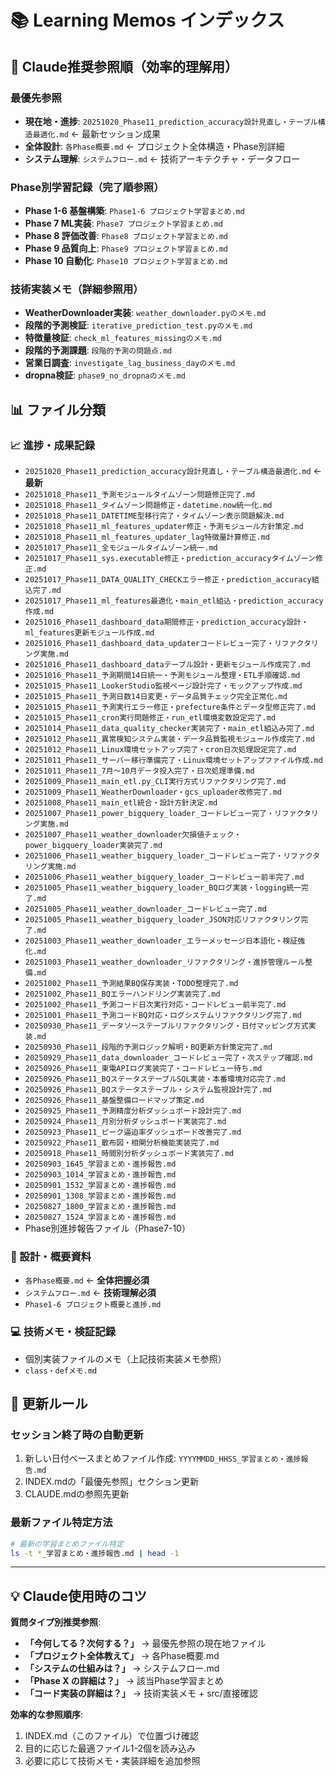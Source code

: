 # 📚 Learning Memos インデックス

## 🎯 Claude推奨参照順（効率的理解用）

### **最優先参照**
- **現在地・進捗**: `20251020_Phase11_prediction_accuracy設計見直し・テーブル構造最適化.md` ← 最新セッション成果
- **全体設計**: `各Phase概要.md` ← プロジェクト全体構造・Phase別詳細
- **システム理解**: `システムフロー.md` ← 技術アーキテクチャ・データフロー

### **Phase別学習記録（完了順参照）**
- **Phase 1-6 基盤構築**: `Phase1-6 プロジェクト学習まとめ.md`
- **Phase 7 ML実装**: `Phase7 プロジェクト学習まとめ.md`
- **Phase 8 評価改善**: `Phase8 プロジェクト学習まとめ.md`
- **Phase 9 品質向上**: `Phase9 プロジェクト学習まとめ.md`
- **Phase 10 自動化**: `Phase10 プロジェクト学習まとめ.md`

### **技術実装メモ（詳細参照用）**
- **WeatherDownloader実装**: `weather_downloader.pyのメモ.md`
- **段階的予測検証**: `iterative_prediction_test.pyのメモ.md`
- **特徴量検証**: `check_ml_features_missingのメモ.md`
- **段階的予測課題**: `段階的予測の問題点.md`
- **営業日調査**: `investigate_lag_business_dayのメモ.md`
- **dropna検証**: `phase9_no_dropnaのメモ.md`

## 📊 ファイル分類

### **📈 進捗・成果記録**
- `20251020_Phase11_prediction_accuracy設計見直し・テーブル構造最適化.md` ← **最新**
- `20251018_Phase11_予測モジュールタイムゾーン問題修正完了.md`
- `20251018_Phase11_タイムゾーン問題修正・datetime.now統一化.md`
- `20251018_Phase11_DATETIME型移行完了・タイムゾーン表示問題解決.md`
- `20251018_Phase11_ml_features_updater修正・予測モジュール方針策定.md`
- `20251018_Phase11_ml_features_updater_lag特徴量計算修正.md`
- `20251017_Phase11_全モジュールタイムゾーン統一.md`
- `20251017_Phase11_sys.executable修正・prediction_accuracyタイムゾーン修正.md`
- `20251017_Phase11_DATA_QUALITY_CHECKエラー修正・prediction_accuracy組込完了.md`
- `20251017_Phase11_ml_features最適化・main_etl組込・prediction_accuracy作成.md`
- `20251016_Phase11_dashboard_data期間修正・prediction_accuracy設計・ml_features更新モジュール作成.md`
- `20251016_Phase11_dashboard_data_updaterコードレビュー完了・リファクタリング実施.md`
- `20251016_Phase11_dashboard_dataテーブル設計・更新モジュール作成完了.md`
- `20251016_Phase11_予測期間14日統一・予測モジュール整理・ETL手順確認.md`
- `20251015_Phase11_LookerStudio監視ページ設計完了・モックアップ作成.md`
- `20251015_Phase11_予測日数14日変更・データ品質チェック完全正常化.md`
- `20251015_Phase11_予測実行エラー修正・prefecture条件とデータ型修正完了.md`
- `20251015_Phase11_cron実行問題修正・run_etl環境変数設定完了.md`
- `20251014_Phase11_data_quality_checker実装完了・main_etl組込み完了.md`
- `20251012_Phase11_異常検知システム実装・データ品質監視モジュール作成完了.md`
- `20251012_Phase11_Linux環境セットアップ完了・cron日次処理設定完了.md`
- `20251011_Phase11_サーバー移行準備完了・Linux環境セットアップファイル作成.md`
- `20251011_Phase11_7月～10月データ投入完了・日次処理準備.md`
- `20251009_Phase11_main_etl.py_CLI実行方式リファクタリング完了.md`
- `20251009_Phase11_WeatherDownloader・gcs_uploader改修完了.md`
- `20251008_Phase11_main_etl統合・設計方針決定.md`
- `20251007_Phase11_power_bigquery_loader_コードレビュー完了・リファクタリング実施.md`
- `20251007_Phase11_weather_downloader欠損値チェック・power_bigquery_loader実装完了.md`
- `20251006_Phase11_weather_bigquery_loader_コードレビュー完了・リファクタリング実施.md`
- `20251006_Phase11_weather_bigquery_loader_コードレビュー前半完了.md`
- `20251005_Phase11_weather_bigquery_loader_BQログ実装・logging統一完了.md`
- `20251005_Phase11_weather_downloader_コードレビュー完了.md`
- `20251005_Phase11_weather_bigquery_loader_JSON対応リファクタリング完了.md`
- `20251003_Phase11_weather_downloader_エラーメッセージ日本語化・検証強化.md`
- `20251003_Phase11_weather_downloader_リファクタリング・進捗管理ルール整備.md`
- `20251002_Phase11_予測結果BQ保存実装・TODO整理完了.md`
- `20251002_Phase11_BQエラーハンドリング実装完了.md`
- `20251002_Phase11_予測コード日次実行対応・コードレビュー前半完了.md`
- `20251001_Phase11_予測コードBQ対応・ログシステムリファクタリング完了.md`
- `20250930_Phase11_データソーステーブルリファクタリング・日付マッピング方式実装.md`
- `20250930_Phase11_段階的予測ロジック解明・BQ更新方針策定完了.md`
- `20250929_Phase11_data_downloader_コードレビュー完了・次ステップ確認.md`
- `20250926_Phase11_東電APIログ実装完了・コードレビュー待ち.md`
- `20250926_Phase11_BQステータステーブルSQL実装・本番環境対応完了.md`
- `20250926_Phase11_BQステータステーブル・システム監視設計完了.md`
- `20250926_Phase11_基盤整備ロードマップ策定.md`
- `20250925_Phase11_予測精度分析ダッシュボード設計完了.md`
- `20250924_Phase11_月別分析ダッシュボード実装完了.md`
- `20250923_Phase11_ピーク逼迫率ダッシュボード改善完了.md`
- `20250922_Phase11_散布図・相関分析機能実装完了.md`
- `20250918_Phase11_時間別分析ダッシュボード実装完了.md`
- `20250903_1645_学習まとめ・進捗報告.md`
- `20250903_1014_学習まとめ・進捗報告.md`
- `20250901_1532_学習まとめ・進捗報告.md`
- `20250901_1308_学習まとめ・進捗報告.md`
- `20250827_1800_学習まとめ・進捗報告.md`
- `20250827_1524_学習まとめ・進捗報告.md`
- Phase別進捗報告ファイル（Phase7-10）

### **🎯 設計・概要資料**
- `各Phase概要.md` ← **全体把握必須**
- `システムフロー.md` ← **技術理解必須**
- `Phase1-6 プロジェクト概要と進捗.md`

### **💻 技術メモ・検証記録**
- 個別実装ファイルのメモ（上記技術実装メモ参照）
- `class・defメモ.md`

## 🔄 更新ルール

### **セッション終了時の自動更新**
1. 新しい日付ベースまとめファイル作成: `YYYYMMDD_HHSS_学習まとめ・進捗報告.md`
2. INDEX.mdの「最優先参照」セクション更新
3. CLAUDE.mdの参照先更新

### **最新ファイル特定方法**
```bash
# 最新の学習まとめファイル特定
ls -t *_学習まとめ・進捗報告.md | head -1
```

---

## 💡 Claude使用時のコツ

**質問タイプ別推奨参照**:
- **「今何してる？次何する？」** → 最優先参照の現在地ファイル
- **「プロジェクト全体教えて」** → 各Phase概要.md
- **「システムの仕組みは？」** → システムフロー.md  
- **「Phase X の詳細は？」** → 該当Phase学習まとめ
- **「コード実装の詳細は？」** → 技術実装メモ + src/直接確認

**効率的な参照順序**:
1. INDEX.md（このファイル）で位置づけ確認
2. 目的に応じた最適ファイル1-2個を読み込み
3. 必要に応じて技術メモ・実装詳細を追加参照